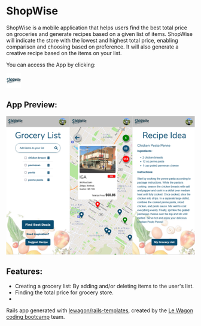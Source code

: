 <h1 class="heading-element" dir="auto">ShopWise</h1>

<p>
  ShopWise is a mobile application that helps users find the best total price on groceries and generate recipes based on a given list of items. ShopWise will indicate the store with the lowest and highest total price, enabling comparison and choosing based on preference. It will also generate a creative recipe based on the items on your list.
</p>

You can access the App by clicking:
<p ><a href="https://www.shopwise.cooking/" target="_blank" rel="noreferrer"> <img src="app/assets/images/icons/ms-icon-70x70.png" alt="shopwise icon" width="40" height="40"/> </a></p>

<h2 align="left">App Preview:</h2>
<img src="app/assets/images/app_preview/shopwise_preview.png" alt="Preview look to APP stories" style="max-width: 100%;">

<h2 class="heading-element" dir="auto">Features:</h2>

- Creating a grocery list: By adding and/or deleting items to the user's list.
- Finding the total price for grocery store.
- 


Rails app generated with [lewagon/rails-templates](https://github.com/lewagon/rails-templates), created by the [Le Wagon coding bootcamp](https://www.lewagon.com) team.
